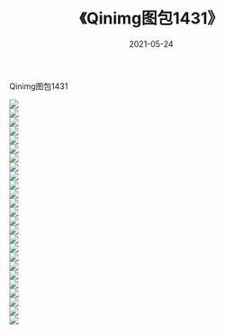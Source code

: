 ﻿---
layout: post
title:  《Qinimg图包1431》
date:   2021-05-24
img: http://imgx.orgx.ga/Qinimg图包/Qinimg图包1431/000.jpg
categories: [美女, 清纯, 唯美]
---

Qinimg图包1431

 ![](http://imgx.orgx.ga/Qinimg图包/Qinimg图包1431/001.jpg) <br>![](http://imgx.orgx.ga/Qinimg图包/Qinimg图包1431/002.jpg) <br>![](http://imgx.orgx.ga/Qinimg图包/Qinimg图包1431/003.jpg) <br>![](http://imgx.orgx.ga/Qinimg图包/Qinimg图包1431/004.jpg) <br>![](http://imgx.orgx.ga/Qinimg图包/Qinimg图包1431/005.jpg) <br>![](http://imgx.orgx.ga/Qinimg图包/Qinimg图包1431/006.jpg) <br>![](http://imgx.orgx.ga/Qinimg图包/Qinimg图包1431/007.jpg) <br>![](http://imgx.orgx.ga/Qinimg图包/Qinimg图包1431/008.jpg) <br>![](http://imgx.orgx.ga/Qinimg图包/Qinimg图包1431/009.jpg) <br>![](http://imgx.orgx.ga/Qinimg图包/Qinimg图包1431/010.jpg) <br>![](http://imgx.orgx.ga/Qinimg图包/Qinimg图包1431/011.jpg) <br>![](http://imgx.orgx.ga/Qinimg图包/Qinimg图包1431/012.jpg) <br>![](http://imgx.orgx.ga/Qinimg图包/Qinimg图包1431/013.jpg) <br>![](http://imgx.orgx.ga/Qinimg图包/Qinimg图包1431/014.jpg) <br>![](http://imgx.orgx.ga/Qinimg图包/Qinimg图包1431/015.jpg) <br>![](http://imgx.orgx.ga/Qinimg图包/Qinimg图包1431/016.jpg) <br>![](http://imgx.orgx.ga/Qinimg图包/Qinimg图包1431/017.jpg) <br>![](http://imgx.orgx.ga/Qinimg图包/Qinimg图包1431/018.jpg) <br>![](http://imgx.orgx.ga/Qinimg图包/Qinimg图包1431/019.jpg) <br>![](http://imgx.orgx.ga/Qinimg图包/Qinimg图包1431/020.jpg) <br>![](http://imgx.orgx.ga/Qinimg图包/Qinimg图包1431/021.jpg) <br>![](http://imgx.orgx.ga/Qinimg图包/Qinimg图包1431/022.jpg) <br>![](http://imgx.orgx.ga/Qinimg图包/Qinimg图包1431/023.jpg) <br>![](http://imgx.orgx.ga/Qinimg图包/Qinimg图包1431/024.jpg) <br>![](http://imgx.orgx.ga/Qinimg图包/Qinimg图包1431/025.jpg) <br>